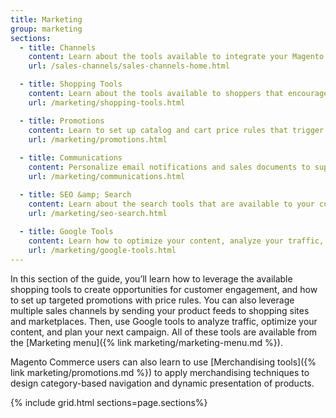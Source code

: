 ```yaml
---
title: Marketing
group: marketing
sections:
  - title: Channels
    content: Learn about the tools available to integrate your Magento store with sales and marketing channels like the Amazon Marketplace and Google ads.
    url: /sales-channels/sales-channels-home.html

  - title: Shopping Tools
    content: Learn about the tools available to shoppers that encourage engagement and foster sales.
    url: /marketing/shopping-tools.html

  - title: Promotions
    content: Learn to set up catalog and cart price rules that trigger discounts based on a variety of conditions.
    url: /marketing/promotions.html
   
  - title: Communications
    content: Personalize email notifications and sales documents to support your brand. Create newsletters, and manage subscriptions.
    url: /marketing/communications.html

  - title: SEO &amp; Search
    content: Learn about the search tools that are available to your customers. Fine-tune the configuration of your store to increase sales, and learn best practices and techniques to support your SEO initiative.
    url: /marketing/seo-search.html
  
  - title: Google Tools
    content: Learn how to optimize your content, analyze your traffic, and connect your catalog to shopping aggregators and marketplaces.
    url: /marketing/google-tools.html
---
```


In this section of the guide, you’ll learn how to leverage the available  shopping tools to create opportunities for customer engagement, and how to set up targeted promotions with price rules. You can also leverage multiple sales channels by sending your product feeds to shopping sites and marketplaces. Then, use Google tools to analyze traffic, optimize your content, and plan your next campaign. All of these tools are available from the [Marketing menu]({% link marketing/marketing-menu.md %}).

<!--{% if "Default.EE-B2B" contains site.edition %}-->
Magento Commerce users can also learn to use [Merchandising tools]({% link marketing/promotions.md %}) to apply merchandising techniques to design category-based navigation and dynamic presentation of products.
<!--{% endif %}-->

{% include grid.html sections=page.sections%}

